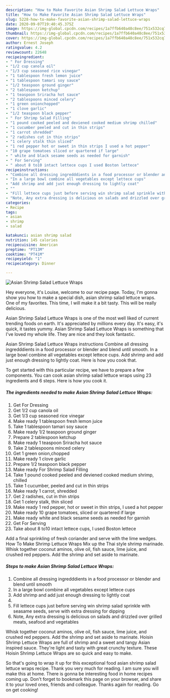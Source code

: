 ```yaml
---
description: "How to Make Favorite Asian Shrimp Salad Lettuce Wraps"
title: "How to Make Favorite Asian Shrimp Salad Lettuce Wraps"
slug: 5228-how-to-make-favorite-asian-shrimp-salad-lettuce-wraps
date: 2020-09-07T19:40:45.375Z
image: https://img-global.cpcdn.com/recipes/1a7ffb640a48c8ee/751x532cq70/asian-shrimp-salad-lettuce-wraps-recipe-main-photo.jpg
thumbnail: https://img-global.cpcdn.com/recipes/1a7ffb640a48c8ee/751x532cq70/asian-shrimp-salad-lettuce-wraps-recipe-main-photo.jpg
cover: https://img-global.cpcdn.com/recipes/1a7ffb640a48c8ee/751x532cq70/asian-shrimp-salad-lettuce-wraps-recipe-main-photo.jpg
author: Ernest Joseph
ratingvalue: 4.2
reviewcount: 22648
recipeingredient:
- " For Dressing"
- "1/2 cup canola oil"
- "1/3 cup seasoned rice vinegar"
- "1 tablespoon fresh lemon juice"
- "1 tablespoon tamari soy sauce"
- "1/2 teaspoon ground ginger"
- "2 tablespoon ketchup"
- "1 teaspoon Sriracha hot sauce"
- "2 tablespoons minced celery"
- "1 green onionchopped"
- "1 clove garlic"
- "1/2 teaspoon black pepper"
- " For Shrimp Salad Filling"
- "1 pound cooked peeled and deviened cooked medium shrimp chilled"
- "1 cucumber peeled and cut in thin strips"
- "1 carrot shredded"
- "2 radishes cut in thin strips"
- "1 celery stalk thin sliced"
- "1 red pepper hot or sweet in thin strips I used a hot pepper"
- "10 grape tomatoes sliced or quartered if large"
- " white and black sesame seeds as needed for garnish"
- " For Serving"
- " about 8 to10 intact lettece cups I used Boston lettece"
recipeinstructions:
- "Combine all dressing ingredddients in a food processor or blender and blend until smooth"
- "In a large bowl combine all vegetables except lettece cups"
- "Add shrimp and add just enough dressing to lightly coat"
- ""
- "Fill lettece cups just before serving win shrimp salad sprinkle with seasame seeds, serve with extra dressing for dipping"
- "Note, Any extra dressing is delicious on salads and drizzled over grilled meats, seafood and vegetables"
categories:
- Recipe
tags:
- asian
- shrimp
- salad

katakunci: asian shrimp salad 
nutrition: 145 calories
recipecuisine: American
preptime: "PT13M"
cooktime: "PT41M"
recipeyield: "1"
recipecategory: Dinner

---
```



![Asian Shrimp Salad Lettuce Wraps](https://img-global.cpcdn.com/recipes/1a7ffb640a48c8ee/751x532cq70/asian-shrimp-salad-lettuce-wraps-recipe-main-photo.jpg)

Hey everyone, it's Louise, welcome to our recipe page. Today, I'm gonna show you how to make a special dish, asian shrimp salad lettuce wraps. One of my favorites. This time, I will make it a bit tasty. This will be really delicious.

Asian Shrimp Salad Lettuce Wraps is one of the most well liked of current trending foods on earth. It's appreciated by millions every day. It's easy, it's quick, it tastes yummy. Asian Shrimp Salad Lettuce Wraps is something that I've loved my whole life. They are nice and they look fantastic.

Asian Shrimp Salad Lettuce Wraps instructions Combine all dressing ingredddients in a food processor or blender and blend until smooth. In a large bowl combine all vegetables except lettece cups. Add shrimp and add just enough dressing to lightly coat. Here is how you cook that.


To get started with this particular recipe, we have to prepare a few components. You can cook asian shrimp salad lettuce wraps using 23 ingredients and 6 steps. Here is how you cook it.

<!--inarticleads1-->

##### The ingredients needed to make Asian Shrimp Salad Lettuce Wraps:

1. Get  For Dressing
1. Get 1/2 cup canola oil
1. Get 1/3 cup seasoned rice vinegar
1. Make ready 1 tablespoon fresh lemon juice
1. Take 1 tablespoon tamari soy sauce
1. Make ready 1/2 teaspoon ground ginger
1. Prepare 2 tablespoon ketchup
1. Make ready 1 teaspoon Sriracha hot sauce
1. Take 2 tablespoons minced celery
1. Get 1 green onion,chopped
1. Make ready 1 clove garlic
1. Prepare 1/2 teaspoon black pepper
1. Make ready  For Shrimp Salad Filling
1. Take 1 pound cooked peeled and deviened cooked medium shrimp, chilled
1. Take 1 cucumber, peeled and cut in thin strips
1. Make ready 1 carrot, shredded
1. Get 2 radishes, cut in thin strips
1. Get 1 celery stalk, thin sliced
1. Make ready 1 red pepper, hot or sweet in thin strips, I used a hot pepper
1. Make ready 10 grape tomatoes, sliced or quartered if large
1. Make ready  white and black sesame seeds as needed for garnish
1. Get  For Serving
1. Take  about 8 to10 intact lettece cups, I used Boston lettece


Add a final sprinkling of fresh coriander and serve with the lime wedges. How To Make Shrimp Lettuce Wraps Mix up the Thai style shrimp marinade. Whisk together coconut aminos, olive oil, fish sauce, lime juice, and crushed red peppers. Add the shrimp and set aside to marinate. 

<!--inarticleads2-->

##### Steps to make Asian Shrimp Salad Lettuce Wraps:

1. Combine all dressing ingredddients in a food processor or blender and blend until smooth
1. In a large bowl combine all vegetables except lettece cups
1. Add shrimp and add just enough dressing to lightly coat
1. 
1. Fill lettece cups just before serving win shrimp salad sprinkle with seasame seeds, serve with extra dressing for dipping
1. Note, Any extra dressing is delicious on salads and drizzled over grilled meats, seafood and vegetables


Whisk together coconut aminos, olive oil, fish sauce, lime juice, and crushed red peppers. Add the shrimp and set aside to marinate. Hoisin Shrimp Lettuce Wraps are full of shrimp and a sweet and tangy Asian inspired sauce. They&#39;re light and tasty with great crunchy texture. These Hoisin Shrimp Lettuce Wraps are so quick and easy to make. 

So that's going to wrap it up for this exceptional food asian shrimp salad lettuce wraps recipe. Thank you very much for reading. I am sure you will make this at home. There is gonna be interesting food in home recipes coming up. Don't forget to bookmark this page on your browser, and share it to your loved ones, friends and colleague. Thanks again for reading. Go on get cooking!
